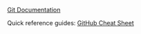 [Git Documentation](https://git-scm.com/doc)

Quick reference guides: [GitHub Cheat Sheet](https://ndpsoftware.com/git-cheatsheet.html#loc=index;)
